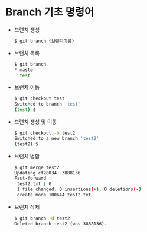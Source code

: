 # Branch 기초 명령어

* 브랜치 생성

  ```bash
  $ git branch {브랜치이름}
  ```

* 브랜치 목록

  ```bash
  $ git branch
  * master
    test
  ```

* 브랜치 이동

  ```bash
  $ git checkout test
  Switched to branch 'test'
  (test) $
  ```

* 브랜치 생성 및 이동

  ```bash
  $ git checkout -b test2
  Switched to a new branch 'test2'
  (test2) $
  ```

* 브랜치 병합

  ```bash
  $ git merge test2
  Updating cf28034..3888136
  Fast-forward
   test2.txt | 0
   1 file changed, 0 insertions(+), 0 deletions(-)
   create mode 100644 test2.txt
  ```

* 브랜치 삭제

  ```bash
  $ git branch -d test2
  Deleted branch test2 (was 3888136).
  ```

  

